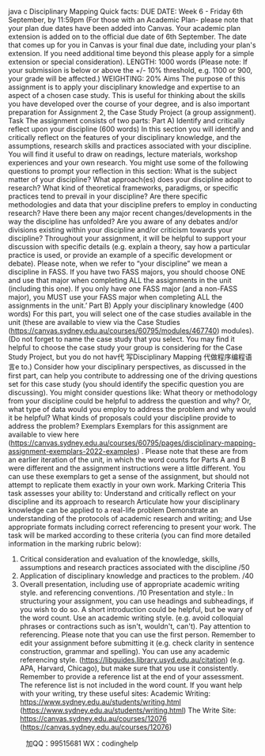 java c
Disciplinary Mapping
Quick facts: 
DUE DATE: Week 6 - Friday 6th September, by 11:59pm
(For those with an Academic Plan- please note that your plan due dates have been added into Canvas. Your academic plan extension is added on to the official due date of 6th September. The date that comes up for you in Canvas is your final due date, including your plan's extension. If you need additional time beyond this please apply for a simple extension or special consideration).
LENGTH: 1000 words (Please note: If your submission is below or above the +/- 10% threshold, e.g. 1100 or 900, your grade will be affected.)
WEIGHTING: 20%
Aims 
The purpose of this assignment is to apply your disciplinary knowledge and expertise to an aspect of a chosen case study. This is useful for thinking about the skills you have developed over the course of your degree, and is also important preparation for Assignment 2, the Case Study Project (a group assignment).
Task 
The assignment consists of two parts:
Part A) Identify and critically reflect upon your discipline (600 words)
In this section you will identify and critically reflect on the features of your disciplinary knowledge, and the assumptions, research skills and practices associated with your discipline. You will find it useful to draw on readings, lecture materials, workshop experiences and your own research. You might use some of the following questions to prompt your reflection in this section:
What is the subject matter of your discipline?
What approach(es) does your discipline adopt to research?
What kind of theoretical frameworks, paradigms, or specific practices tend to prevail in your discipline?
Are there specific methodologies and data that your discipline prefers to employ in conducting research?
Have there been any major recent changes/developments in the way the discipline has unfolded?
Are you aware of any debates and/or divisions existing within your discipline and/or criticism towards your discipline?
Throughout your assignment, it will be helpful to support your discussion with specific details (e.g. explain a theory, say how a particular practice is used, or provide an example of a specific development or debate).
Please note, when we refer to “your discipline” we mean a discipline in FASS.
If you have two FASS majors, you should choose ONE and use that major when completing ALL the assignments in the unit (including this one).
If you only have one FASS major (and a non-FASS major), you MUST use your FASS major when completing ALL the assignments in the unit.’
Part B) Apply your disciplinary knowledge (400 words)
For this part, you will select one of the case studies available in the unit (these are available to view via the Case Studies (https://canvas.sydney.edu.au/courses/60795/modules/467740) modules). (Do not forget to name the case study that you select. You may find it helpful to choose the case study your group is considering for the Case Study Project, but you do not hav代 写Disciplinary Mapping
代做程序编程语言e to.)
Consider how your disciplinary perspectives, as discussed in the first part, can help you contribute to addressing one of the driving questions set for this case study (you should identify the specific question you are discussing). You might consider questions like:
What theory or methodology from your discipline could be helpful to address the question and why?
Or, what type of data would you employ to address the problem and why would it be helpful?
What kinds of proposals could your discipline provide to address the problem?
Exemplars 
Exemplars for this assignment are available to view here (https://canvas.sydney.edu.au/courses/60795/pages/disciplinary-mapping-assignment-exemplars-2022-examples) . Please note that these are from an earlier iteration of the unit, in which the word counts for Parts A and B were different and the assignment instructions were a little different. You can use these exemplars to get a sense of the assignment, but should not attempt to replicate them exactly in your own work.
Marking Criteria 
This task assesses your ability to:
Understand and critically reflect on your discipline and its approach to research
Articulate how your disciplinary knowledge can be applied to a real-life problem
Demonstrate an understanding of the protocols of academic research and writing; and
Use appropriate formats including correct referencing to present your work.
The task will be marked according to these criteria (you can find more detailed information in the marking rubric below):
1. Critical consideration and evaluation of the knowledge, skills, assumptions and research practices associated with the discipline /50
2. Application of disciplinary knowledge and practices to the problem. /40
3. Overall presentation, including use of appropriate academic writing style. and referencing conventions. /10
Presentation and style.: 
In structuring your assignment, you can use headings and subheadings, if you wish to do so. A short introduction could be helpful, but be wary of the word count.
Use an academic writing style. (e.g. avoid colloquial phrases or contractions such as isn't, wouldn't, can't). Pay attention to referencing. Please note that you can use the first person.
Remember to edit your assignment before submitting it (e.g. check clarity in sentence construction, grammar and spelling).
You can use any academic referencing style. (https://libguides.library.usyd.edu.au/citation) (e.g. APA, Harvard, Chicago), but make sure that you use it consistently.
Remember to provide a reference list at the end of your assessment. The reference list is not included in the word count.
If you want help with your writing, try these useful sites:
Academic Writing: https://www.sydney.edu.au/students/writing.html (https://www.sydney.edu.au/students/writing.html)
The Write Site: https://canvas.sydney.edu.au/courses/12076 (https://canvas.sydney.edu.au/courses/12076)





         
加QQ：99515681  WX：codinghelp
